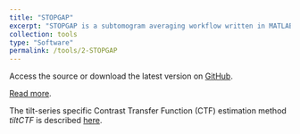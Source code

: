 ```yaml
---
title: "STOPGAP"
excerpt: "STOPGAP is a subtomogram averaging workflow written in MATLAB for performing a number of subtomogram averaging tasks including template matching, high-resolution alignment and averaging, and classification."
collection: tools
type: "Software"
permalink: /tools/2-STOPGAP
---
```


Access the source or download the latest version on [GitHub](https://github.com/wan-lab-vanderbilt/STOPGAP/tree/master).

[Read more](/publication/2024-12-01-TOMOMAN-a-software-package-for-large-scale-cryo-electron-tomography-data-preprocessing-community-data-sharing-and-collaborative-computing).

The tilt-series specific Contrast Transfer Function (CTF) estimation method _tiltCTF_ is described [here](/publication/2025-05-01-An-approach-for-coherent-periodogram-averaging-of-tilt-series-data-for-improved-contrast-transfer-function-estimation).